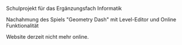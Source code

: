 Schulprojekt für das Ergänzungsfach Informatik

Nachahmung des Spiels "Geometry Dash" mit Level-Editor und Online Funktionalität

Website derzeit nicht mehr online.
